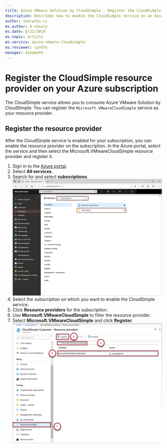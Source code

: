 ```yaml
--- 
title: Azure VMware Solution by CloudSimple - Register the CloudSimple resource provider on your Azure subscription
description: Describes how to enable the CloudSimple service on an Azure subscription and then register the CloudSimple resource provider
author: sharaths-cs
ms.author: b-shsury 
ms.date: 8/22/3019 
ms.topic: article 
ms.service: azure-vmware-cloudsimple 
ms.reviewer: cynthn 
manager: dikamath 
---
```


# Register the CloudSimple resource provider on your Azure subscription

The CloudSimple service allows you to consume Azure VMware Solution by CloudSimple. You can register the `Microsoft.VMwareCloudSimple` service as your resource provider.

## Register the resource provider

After the CloudSimple service is enabled for your subscription, you can enable the resource provider on the subscription. In the Azure portal, select the service and then select the Microsoft.VMwareCloudSimple resource provider and register it.

1. Sign in to the [Azure portal](http://portal.azure.com).
2. Select **All services**.
3. Search for and select **subscriptions**.
    ![Select subscriptions](media/cloudsimple-service-select-subscriptions.png)
4. Select the subscription on which you want to enable the CloudSimple service.
5. Click **Resource providers** for the subscription.
6. Use **Microsoft.VMwareCloudSimple** to filter the resource provider.
7. Select **Microsoft.VMwareCloudSimple** and click **Register**.
    ![Register resource provider](media/cloudsimple-service-enable-resource-provider.png)
